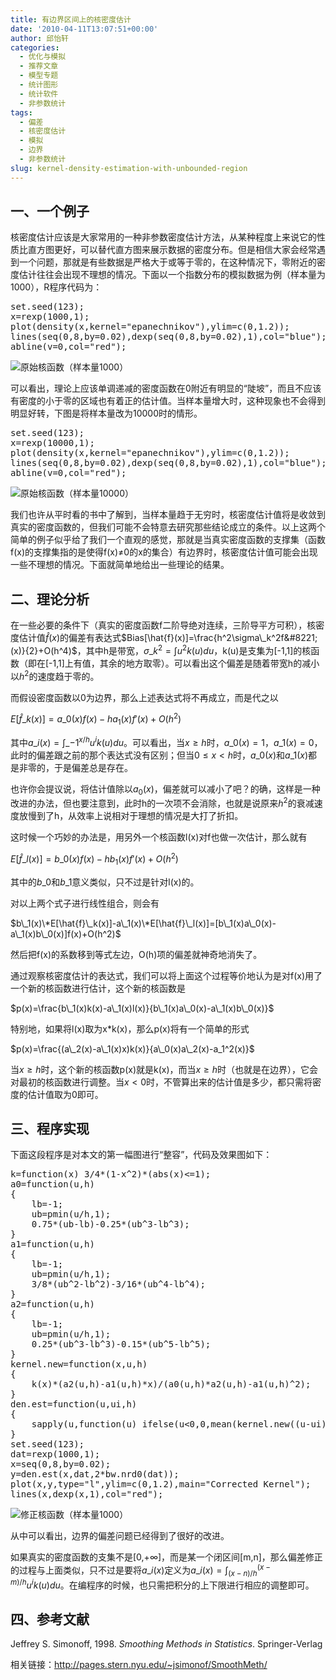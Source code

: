 ```yaml
---
title: 有边界区间上的核密度估计
date: '2010-04-11T13:07:51+00:00'
author: 邱怡轩
categories:
  - 优化与模拟
  - 推荐文章
  - 模型专题
  - 统计图形
  - 统计软件
  - 非参数统计
tags:
  - 偏差
  - 核密度估计
  - 模拟
  - 边界
  - 非参数统计
slug: kernel-density-estimation-with-unbounded-region
---
```


## 一、一个例子

核密度估计应该是大家常用的一种非参数密度估计方法，从某种程度上来说它的性质比直方图更好，可以替代直方图来展示数据的密度分布。但是相信大家会经常遇到一个问题，那就是有些数据是严格大于或等于零的，在这种情况下，零附近的密度估计往往会出现不理想的情况。下面以一个指数分布的模拟数据为例（样本量为1000），R程序代码为：

<pre class="brush: r">set.seed(123);
x=rexp(1000,1);
plot(density(x,kernel="epanechnikov"),ylim=c(0,1.2));
lines(seq(0,8,by=0.02),dexp(seq(0,8,by=0.02),1),col="blue");
abline(v=0,col="red");</pre>

![](https://cos.name/wp-content/uploads/2010/04/kde_original_kernel_n1000.png "原始核函数（样本量1000）")

可以看出，理论上应该单调递减的密度函数在0附近有明显的“陡坡”，而且不应该有密度的小于零的区域也有着正的估计值。当样本量增大时，这种现象也不会得到明显好转，下图是将样本量改为10000时的情形。

<pre class="brush: r">set.seed(123);
x=rexp(10000,1);
plot(density(x,kernel="epanechnikov"),ylim=c(0,1.2));
lines(seq(0,8,by=0.02),dexp(seq(0,8,by=0.02),1),col="blue");
abline(v=0,col="red");</pre>

![](https://cos.name/wp-content/uploads/2010/04/kde_original_kernel_n10000.png "原始核函数（样本量10000）")

我们也许从平时看的书中了解到，当样本量趋于无穷时，核密度估计值将是收敛到真实的密度函数的，但我们可能不会特意去研究那些结论成立的条件。以上这两个简单的例子似乎给了我们一个直观的感觉，那就是当真实密度函数的支撑集（函数f(x)的支撑集指的是使得f(x)≠0的x的集合）有边界时，核密度估计值可能会出现一些不理想的情况。下面就简单地给出一些理论的结果。

## 二、理论分析

在一些必要的条件下（真实的密度函数f二阶导绝对连续，三阶导平方可积），核密度估计值$\hat{f}(x)$的偏差有表达式$Bias[\hat{f}(x)]=\frac{h^2\sigma\_k^2f&#8221;(x)}{2}+O(h^4)$，其中h是带宽，$\sigma\_k^2=\int u^2k(u)du$，k(u)是支集为[-1,1]的核函数（即在[-1,1]上有值，其余的地方取零）。可以看出这个偏差是随着带宽h的减小以$h^2$的速度趋于零的。

而假设密度函数以0为边界，那么上述表达式将不再成立，而是代之以
  
$E[\hat{f}\_k(x)]=a\_0(x)f(x)-ha_1(x)f'(x)+O(h^2)$
  
其中$a\_i(x)=\int\_{-1}^{x/h}u^ik(u)du$。可以看出，当$x \ge h$时，$a\_0(x)=1$，$a\_1(x)=0$，此时的偏差跟之前的那个表达式没有区别；但当$0 \le x<h$时，$a\_0(x)$和$a\_1(x)$都是非零的，于是偏差总是存在。

也许你会提议说，将估计值除以$a_0(x)$，偏差就可以减小了吧？的确，这样是一种改进的办法，但也要注意到，此时h的一次项不会消除，也就是说原来$h^2$的衰减速度放慢到了h，从效率上说相对于理想的情况是大打了折扣。

这时候一个巧妙的办法是，用另外一个核函数l(x)对f也做一次估计，那么就有
  
$E[\hat{f}\_l(x)]=b\_0(x)f(x)-hb_1(x)f'(x)+O(h^2)$
  
其中的$b\_0$和$b\_1$意义类似，只不过是针对l(x)的。

对以上两个式子进行线性组合，则会有
  
$b\_1(x)\*E[\hat{f}\_k(x)]-a\_1(x)\*E[\hat{f}\_l(x)]=[b\_1(x)a\_0(x)-a\_1(x)b\_0(x)]f(x)+O(h^2)$
  
然后把f(x)的系数移到等式左边，O(h)项的偏差就神奇地消失了。

通过观察核密度估计的表达式，我们可以将上面这个过程等价地认为是对f(x)用了一个新的核函数进行估计，这个新的核函数是
  
$p(x)=\frac{b\_1(x)k(x)-a\_1(x)l(x)}{b\_1(x)a\_0(x)-a\_1(x)b\_0(x)}$

特别地，如果将l(x)取为x*k(x)，那么p(x)将有一个简单的形式
  
$p(x)=\frac{(a\_2(x)-a\_1(x)x)k(x)}{a\_0(x)a\_2(x)-a_1^2(x)}$

当$x \ge h$时，这个新的核函数p(x)就是k(x)，而当$x \ge h$时（也就是在边界），它会对最初的核函数进行调整。当$x<0$时，不管算出来的估计值是多少，都只需将密度的估计值取为0即可。

## 三、程序实现

下面这段程序是对本文的第一幅图进行“整容”，代码及效果图如下：

<pre class="brush: r">k=function(x) 3/4*(1-x^2)*(abs(x)&lt;=1);
a0=function(u,h)
{
	lb=-1;
	ub=pmin(u/h,1);
	0.75*(ub-lb)-0.25*(ub^3-lb^3);
}
a1=function(u,h)
{
	lb=-1;
	ub=pmin(u/h,1);
	3/8*(ub^2-lb^2)-3/16*(ub^4-lb^4);
}
a2=function(u,h)
{
	lb=-1;
	ub=pmin(u/h,1);
	0.25*(ub^3-lb^3)-0.15*(ub^5-lb^5);
}
kernel.new=function(x,u,h)
{
	k(x)*(a2(u,h)-a1(u,h)*x)/(a0(u,h)*a2(u,h)-a1(u,h)^2);
}
den.est=function(u,ui,h)
{
	sapply(u,function(u) ifelse(u&lt;0,0,mean(kernel.new((u-ui)/h,u,h))/h));
}
set.seed(123);
dat=rexp(1000,1);
x=seq(0,8,by=0.02);
y=den.est(x,dat,2*bw.nrd0(dat));
plot(x,y,type="l",ylim=c(0,1.2),main="Corrected Kernel");
lines(x,dexp(x,1),col="red");</pre>

[](https://cos.name/wp-content/uploads/2010/04/kde_corrected_kernel_n1000.png)

![](https://cos.name/wp-content/uploads/2010/04/kde_corrected_kernel_n1000.png "修正核函数（样本量1000）")

从中可以看出，边界的偏差问题已经得到了很好的改进。

如果真实的密度函数的支集不是[0,+∞]，而是某一个闭区间[m,n]，那么偏差修正的过程与上面类似，只不过是要将$a\_i(x)$定义为$a\_i(x)=\int_{(x-n)/h}^{(x-m)/h}u^ik(u)du$。在编程序的时候，也只需把积分的上下限进行相应的调整即可。

## 四、参考文献

Jeffrey S. Simonoff, 1998. _Smoothing Methods in Statistics_. Springer-Verlag

相关链接：<a href="http://pages.stern.nyu.edu/~jsimonof/SmoothMeth/" target="_blank">http://pages.stern.nyu.edu/~jsimonof/SmoothMeth/</a>
